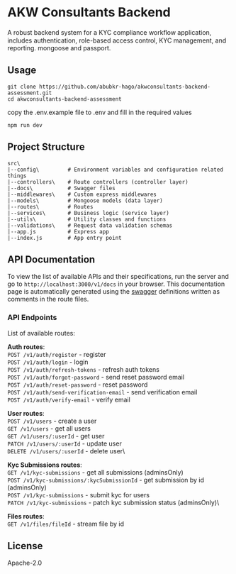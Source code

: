 # AKW Consultants Backend

A robust backend system for a KYC compliance workﬂow application, includes
authentication, role-based access control, KYC management, and reporting.
mongoose and passport.

## Usage

    git clone https://github.com/abubkr-hago/akwconsultants-backend-assessment.git
    cd akwconsultants-backend-assessment

copy the .env.example file to .env and fill in the required values

    npm run dev

## Project Structure

    src\
    |--config\         # Environment variables and configuration related things
    |--controllers\    # Route controllers (controller layer)
    |--docs\           # Swagger files
    |--middlewares\    # Custom express middlewares
    |--models\         # Mongoose models (data layer)
    |--routes\         # Routes
    |--services\       # Business logic (service layer)
    |--utils\          # Utility classes and functions
    |--validations\    # Request data validation schemas
    |--app.js          # Express app
    |--index.js        # App entry point

## API Documentation

To view the list of available APIs and their specifications, run the server and
go to `http://localhost:3000/v1/docs` in your browser. This documentation page
is automatically generated using the [swagger](https://swagger.io/) definitions
written as comments in the route files.

### API Endpoints

List of available routes:

**Auth routes**:\
`POST /v1/auth/register` - register\
`POST /v1/auth/login` - login\
`POST /v1/auth/refresh-tokens` - refresh auth tokens\
`POST /v1/auth/forgot-password` - send reset password email\
`POST /v1/auth/reset-password` - reset password\
`POST /v1/auth/send-verification-email` - send verification email\
`POST /v1/auth/verify-email` - verify email

**User routes**:\
`POST /v1/users` - create a user\
`GET /v1/users` - get all users\
`GET /v1/users/:userId` - get user\
`PATCH /v1/users/:userId` - update user\
`DELETE /v1/users/:userId` - delete user\

**Kyc Submissions routes**:\
`GET /v1/kyc-submissions` - get all submissions (adminsOnly)\
`POST /v1/kyc-submissions/:kycSubmissionId` - get submission by id (adminsOnly)\
`POST /v1/kyc-submissions` - submit kyc for users\
`PATCH /v1/kyc-submissions` - patch kyc submission status (adminsOnly)\

**Files routes**:\
`GET /v1/files/fileId` - stream file by id

## License

Apache-2.0
